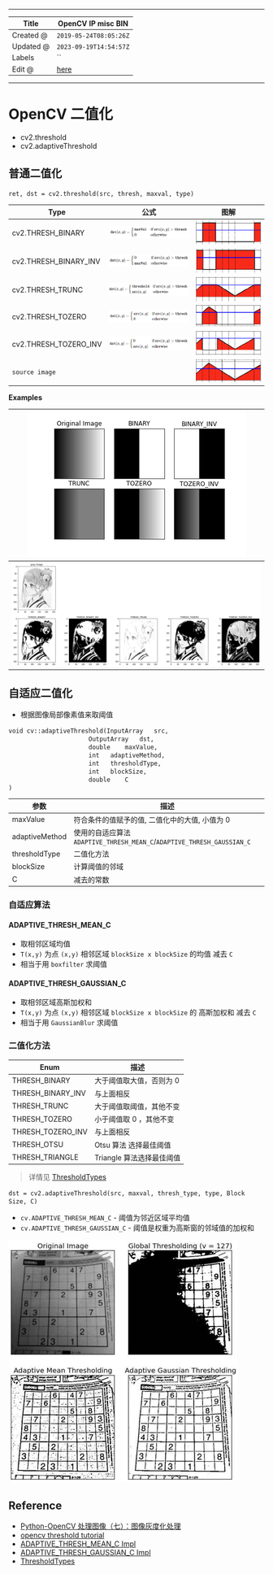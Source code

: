 -----

| Title     | OpenCV IP misc BIN                                    |
| --------- | ----------------------------------------------------- |
| Created @ | `2019-05-24T08:05:26Z`                                |
| Updated @ | `2023-09-19T14:54:57Z`                                |
| Labels    | \`\`                                                  |
| Edit @    | [here](https://github.com/junxnone/aiwiki/issues/330) |

-----

# OpenCV 二值化

  - cv2.threshold
  - cv2.adaptiveThreshold

## 普通二值化

    ret, dst = cv2.threshold(src, thresh, maxval, type)

| Type                    | 公式                                                           | 图解                                                           |
| ----------------------- | ------------------------------------------------------------ | ------------------------------------------------------------ |
| cv2.THRESH\_BINARY      | ![image](media/25c20617798020bdaaa30afc78c2a909600fad65.png) | ![image](media/7d397d9a2c7a19dbda94445ad48c802a6a6f9ca8.png) |
| cv2.THRESH\_BINARY\_INV | ![image](media/a1c5aee465c9dcc6a4cd50067c66e54926740b87.png) | ![image](media/267f8b20899fcc122afea2665a65376b348ab3a0.png) |
| cv2.THRESH\_TRUNC       | ![image](media/cd38696104ae1a137c7b3c1fdb11a3a1ba490551.png) | ![image](media/9cff909ff69f2b382e643781502e2a5744e4fa5c.png) |
| cv2.THRESH\_TOZERO      | ![image](media/26e93496b652160ce246ac386a88cafcffe0a5c4.png) | ![image](media/03125879c1bec46dccda4d394662985f55a37786.png) |
| cv2.THRESH\_TOZERO\_INV | ![image](media/1efe7e9f6c3b9345d275b634c4a8f079b164fe67.png) | ![image](media/e5dcf3297b51a97518b5df23d63a33f09c848e48.png) |
| `source image`          |                                                              | ![image](media/63de0a4de557cec88cd1dc94b0944d74926cd339.png) |

**Examples**

| ![image](media/bc74798df9903aebb66772f86f58d4e995b87645.png) |
| ------------------------------------------------------------ |
| ![image](media/bd9276bbef73487bebae0668c9fcf9d401dff832.png) |

## 自适应二值化

  - 根据图像局部像素值来取阈值

<!-- end list -->

``` 
void cv::adaptiveThreshold(InputArray   src,
                      OutputArray   dst,
                      double    maxValue,
                      int   adaptiveMethod,
                      int   thresholdType,
                      int   blockSize,
                      double    C 
)   
```

| 参数             | 描述                                                             |
| -------------- | -------------------------------------------------------------- |
| maxValue       | 符合条件的值赋予的值, 二值化中的大值, 小值为 0                                     |
| adaptiveMethod | 使用的自适应算法 `ADAPTIVE_THRESH_MEAN_C`/`ADAPTIVE_THRESH_GAUSSIAN_C` |
| thresholdType  | 二值化方法                                                          |
| blockSize      | 计算阈值的邻域                                                        |
| C              | 减去的常数                                                          |

### 自适应算法

#### ADAPTIVE\_THRESH\_MEAN\_C

  - 取相邻区域均值
  - `T(x,y)` 为点 `(x,y)` 相邻区域 `blockSize x blockSize` 的均值 减去 `C`
  - 相当于用 `boxfilter` 求阈值

<script src="https://junxnone.github.io/emgithub/embed-v2.js?target=https%3A%2F%2Fgithub.com%2Fopencv%2Fopencv%2Fblob%2F157b0e7760117a60de457a4ae874b0709edc4e53%2Fmodules%2Fimgproc%2Fsrc%2Fthresh.cpp%23L1695-L1697&style=default&type=code&showBorder=on&showLineNumbers=on&showFileMeta=on&showFullPath=on&showCopy=on"></script>

#### ADAPTIVE\_THRESH\_GAUSSIAN\_C

  - 取相邻区域高斯加权和
  - `T(x,y)` 为点 `(x,y)` 相邻区域 `blockSize x blockSize` 的 高斯加权和 减去 `C`
  - 相当于用 `GaussianBlur` 求阈值

<script src="https://junxnone.github.io/emgithub/embed-v2.js?target=https%3A%2F%2Fgithub.com%2Fopencv%2Fopencv%2Fblob%2F157b0e7760117a60de457a4ae874b0709edc4e53%2Fmodules%2Fimgproc%2Fsrc%2Fthresh.cpp%23L1698C51-L1705&style=default&type=code&showBorder=on&showLineNumbers=on&showFileMeta=on&showFullPath=on&showCopy=on"></script>

### 二值化方法

| Enum                | 描述                |
| ------------------- | ----------------- |
| THRESH\_BINARY      | 大于阈值取大值，否则为 0     |
| THRESH\_BINARY\_INV | 与上面相反             |
| THRESH\_TRUNC       | 大于阈值取阈值，其他不变      |
| THRESH\_TOZERO      | 小于阈值取 0 ，其他不变     |
| THRESH\_TOZERO\_INV | 与上面相反             |
| THRESH\_OTSU        | Otsu 算法 选择最佳阈值    |
| THRESH\_TRIANGLE    | Triangle 算法选择最佳阈值 |

> 详情见
> [ThresholdTypes](https://docs.opencv.org/4.x/d7/d1b/group__imgproc__misc.html#gaa9e58d2860d4afa658ef70a9b1115576)

    dst = cv2.adaptiveThreshold(src, maxval, thresh_type, type, Block Size, C)

  - `cv.ADAPTIVE_THRESH_MEAN_C` - 阈值为邻近区域平均值
  - `cv.ADAPTIVE_THRESH_GAUSSIAN_C` - 阈值是权重为高斯窗的邻域值的加权和

![image](media/f80f40442d21d72a9bdcab298d7b6cd2a34a893b.png)

## Reference

  - [Python-OpenCV
    处理图像（七）：图像灰度化处理](https://blog.csdn.net/qq_26898461/article/details/50454371)
  - [opencv threshold
    tutorial](https://docs.opencv.org/master/db/d8e/tutorial_threshold.html)
  - [ADAPTIVE\_THRESH\_MEAN\_C
    Impl](https://github.com/opencv/opencv/blob/157b0e7760117a60de457a4ae874b0709edc4e53/modules/imgproc/src/thresh.cpp#L1695-L1697)
  - [ADAPTIVE\_THRESH\_GAUSSIAN\_C
    Impl](https://github.com/opencv/opencv/blob/157b0e7760117a60de457a4ae874b0709edc4e53/modules/imgproc/src/thresh.cpp#L1698C51-L1705)
  - [ThresholdTypes](https://docs.opencv.org/4.x/d7/d1b/group__imgproc__misc.html#gaa9e58d2860d4afa658ef70a9b1115576)
